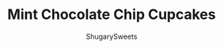 ---
layout: ../../layouts/MarkdownPostLayout.astro
title: Mint Chocolate Chip Cupcakes
author: ShugarySweets
pubDate: 2019-01-04
description: "Rich Chocolate Cupcakes topped with a creamy mint chocolate chip frosting!"
image_url: https://www.shugarysweets.com/wp-content/uploads/2013/01/mint-chocolate-chip-frosting-cupcakes-facebook.jpg
tags: ["Cupcake","American"]
calories: 343
protein: 3
carbohydrates: 45
fats: 17
fiber: 2
ingredients: ["4 ounce bittersweet chocolate squares, chopped","⅔ cup unsweetened cocoa powder","1 ½ cups hot brewed coffee","1 ¾ cup granulated sugar","1 ½ cup all-purpose flour","1 teaspoon kosher salt","1 teaspoon baking soda","1 teaspoon baking powder","1 teaspoon vanilla extract","3 large eggs","½ cup vegetable oil","¼ cup buttermilk","1 cup unsalted butter, softened","½ cup milk","4 cups powdered sugar","½ teaspoon peppermint extract","1 or 2 drops gel green food coloring ","¾ cup mini semi-sweet chocolate chips"]
serves: 24
time: "35 minutes"
prepTime: "15 minutes"
instructions: ["Preheat oven to 350 degree F. Prepare cupcake tin with cupcake liners. Set aside.","In a large mixing bowl, add chopped chocolate and cocoa powder. Pour hot coffee over both, then stir until chocolate is melted.","Add sugar, flour, kosher salt, baking soda and baking powder. Add in vanilla extract, eggs, vegetable oil, and buttermilk. Beat for about 4 minutes, scraping down the sides of the mixing bowl several times (and the bottom too to make sure the chocolate doesn't settle).","The batter will be thin, that's okay! Using a large cookie scoop, spoon batter into prepared cupcake tins, about ⅔ full. Bake for 18-20 minutes, until a toothpick in the center comes out clean, or the cupcake springs back from a touch of your finger.","Remove and cool completely on wire rack.","In a large mixing bowl, using an electric mixer, beat butter for 3-4 minutes. Do this until the butter becomes pale in color.","Add in milk, sugar, peppermint and food coloring. Beat an additional 3-5 minutes until frosting is light and fluffy (add more milk if needed).","Fold in chocolate chips."]
nutrition: ["343 calories","45 grams carbohydrates","44 milligrams cholesterol","17 grams fat","2 grams fiber","3 grams protein","8 grams saturated fat","145 milligrams sodium","36 grams sugar","0 grams trans fat","8 grams unsaturated fat"]
---